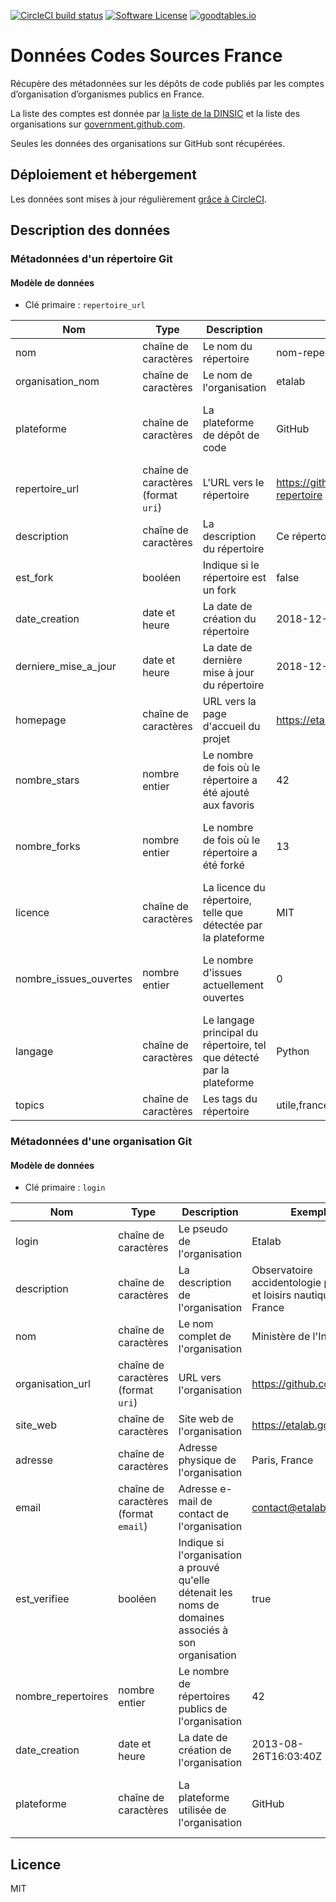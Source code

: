 [![CircleCI build status](https://img.shields.io/circleci/project/github/AntoineAugusti/data-codes-sources-fr.svg?style=flat-square)](https://circleci.com/gh/AntoineAugusti/data-codes-sources-fr)
[![Software License](https://img.shields.io/badge/License-MIT-orange.svg?style=flat-square)](https://github.com/AntoineAugusti/data-codes-sources-fr/blob/master/LICENSE.md)
[![goodtables.io](https://goodtables.io/badge/github/AntoineAugusti/data-codes-sources-fr.svg)](https://goodtables.io/github/AntoineAugusti/data-codes-sources-fr)

# Données Codes Sources France
Récupère des métadonnées sur les dépôts de code publiés par les comptes d’organisation d’organismes publics en France.

La liste des comptes est donnée par [la liste de la DINSIC](https://raw.githubusercontent.com/DISIC/politique-de-contribution-open-source/master/OrgAccounts) et la liste des organisations sur [government.github.com](https://raw.githubusercontent.com/github/government.github.com/gh-pages/_data/governments.yml).

Seules les données des organisations sur GitHub sont récupérées.

## Déploiement et hébergement
Les données sont mises à jour régulièrement [grâce à CircleCI](https://circleci.com/gh/AntoineAugusti/data-codes-sources-fr).

## Description des données

### Métadonnées d'un répertoire Git

#### Modèle de données
- Clé primaire : `repertoire_url`

|Nom|Type|Description|Exemple|Propriétés|
|-|-|-|-|-|
|nom|chaîne de caractères|Le nom du répertoire|nom-repertoire|Valeur obligatoire|
|organisation_nom|chaîne de caractères|Le nom de l'organisation|etalab|Valeur obligatoire|
|plateforme|chaîne de caractères|La plateforme de dépôt de code|GitHub|Valeur obligatoire, Valeurs autorisées : GitHub|
|repertoire_url|chaîne de caractères (format `uri`)|L'URL vers le répertoire|https://github.com/etalab/nom-repertoire|Valeur obligatoire|
|description|chaîne de caractères|La description du répertoire|Ce répertoire est utile|Valeur optionnelle|
|est_fork|booléen|Indique si le répertoire est un fork|false|Valeur obligatoire|
|date_creation|date et heure|La date de création du répertoire|2018-12-01T20:00:55Z|Valeur obligatoire|
|derniere_mise_a_jour|date et heure|La date de dernière mise à jour du répertoire|2018-12-01T20:00:55Z|Valeur obligatoire|
|homepage|chaîne de caractères|URL vers la page d'accueil du projet|https://etalab.gouv.fr|Valeur optionnelle|
|nombre_stars|nombre entier|Le nombre de fois où le répertoire a été ajouté aux favoris|42|Valeur obligatoire, Valeur minimale : 0|
|nombre_forks|nombre entier|Le nombre de fois où le répertoire a été forké|13|Valeur obligatoire, Valeur minimale : 0|
|licence|chaîne de caractères|La licence du répertoire, telle que détectée par la plateforme|MIT|Valeur optionnelle|
|nombre_issues_ouvertes|nombre entier|Le nombre d'issues actuellement ouvertes|0|Valeur obligatoire, Valeur minimale : 0|
|langage|chaîne de caractères|Le langage principal du répertoire, tel que détecté par la plateforme|Python|Valeur optionnelle|
|topics|chaîne de caractères|Les tags du répertoire|utile,france,opendata|Valeur optionnelle|

### Métadonnées d'une organisation Git

#### Modèle de données
- Clé primaire : `login`

|Nom|Type|Description|Exemple|Propriétés|
|-|-|-|-|-|
|login|chaîne de caractères|Le pseudo de l'organisation|Etalab|Valeur obligatoire|
|description|chaîne de caractères|La description de l'organisation|Observatoire accidentologie plaisance et loisirs nautiques France|Valeur optionnelle|
|nom|chaîne de caractères|Le nom complet de l'organisation|Ministère de l'Intérieur|Valeur optionnelle|
|organisation_url|chaîne de caractères (format `uri`)|URL vers l'organisation|https://github.com/etalab|Valeur obligatoire|
|site_web|chaîne de caractères|Site web de l'organisation|https://etalab.gouv.fr|Valeur optionnelle|
|adresse|chaîne de caractères|Adresse physique de l'organisation|Paris, France|Valeur optionnelle|
|email|chaîne de caractères (format `email`)|Adresse e-mail de contact de l'organisation|contact@etalab.gouv.fr|Valeur optionnelle|
|est_verifiee|booléen|Indique si l'organisation a prouvé qu'elle détenait les noms de domaines associés à son organisation|true|Valeur obligatoire|
|nombre_repertoires|nombre entier|Le nombre de répertoires publics de l'organisation|42|Valeur obligatoire, Valeur minimale : 0|
|date_creation|date et heure|La date de création de l'organisation|2013-08-26T16:03:40Z|Valeur obligatoire|
|plateforme|chaîne de caractères|La plateforme utilisée de l'organisation|GitHub|Valeur obligatoire, Valeurs autorisées : GitHub|

## Licence
MIT
